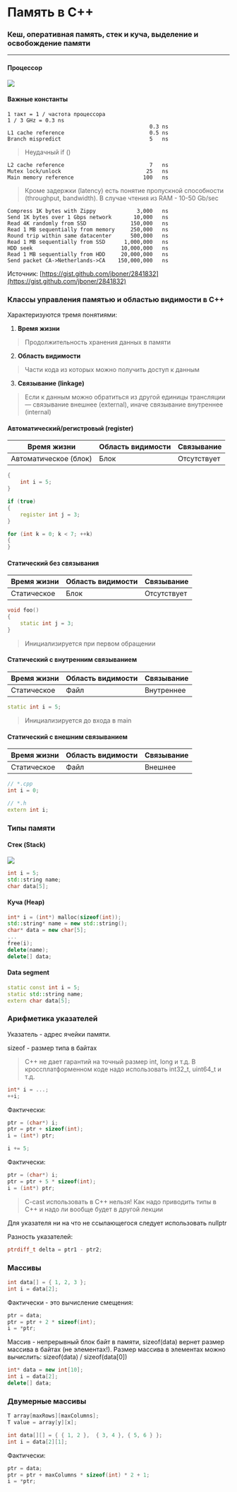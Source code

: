 # Память в С++
### Кеш, оперативная память, стек и куча, выделение и освобождение памяти
---

#### Процессор
![](images/processor.png)

#### Важные константы
```
1 такт = 1 / частота процессора
1 / 3 GHz = 0.3 ns
                                             0.3 ns
L1 cache reference                           0.5 ns
Branch mispredict                            5   ns
```
> Неудачный if ()
```
L2 cache reference                           7   ns
Mutex lock/unlock                           25   ns
Main memory reference                      100   ns
```
> Кроме задержки (latency) есть понятие пропускной способности (throughput, bandwidth). В случае чтения из RAM - 10-50 Gb/sec
```
Compress 1K bytes with Zippy             3,000   ns
Send 1K bytes over 1 Gbps network       10,000   ns
Read 4K randomly from SSD              150,000   ns
Read 1 MB sequentially from memory     250,000   ns
Round trip within same datacenter      500,000   ns
Read 1 MB sequentially from SSD      1,000,000   ns
HDD seek                            10,000,000   ns
Read 1 MB sequentially from HDD     20,000,000   ns
Send packet CA->Netherlands->CA    150,000,000   ns
```
Источник: [https://gist.github.com/jboner/2841832](https://gist.github.com/jboner/2841832)

### Классы управления памятью и областью видимости в C++
Характеризуются тремя понятиями:
1. **Время жизни**
> Продолжительность хранения данных в памяти
2. **Область видимости**
> Части кода из которых можно получить доступ к данным
3. **Связывание (linkage)**
> Если к данным можно обратиться из другой единицы трансляции — связывание внешнее (external), иначе связывание внутреннее (internal)

#### Автоматический/регистровый (register)

| Время жизни | Область видимости | Связывание |
| --- | --- | --- |
| Автоматическое (блок) | Блок | Отсутствует |

```c++
{
	int i = 5;
}

if (true)
{
	register int j = 3;
}

for (int k = 0; k < 7; ++k)
{
}
```

#### Статический без связывания

| Время жизни | Область видимости | Связывание |
| --- | --- | --- |
| Статическое | Блок | Отсутствует |

```c++
void foo()
{
	static int j = 3;
}
```

> Инициализируется при первом обращении

#### Статический с внутренним связыванием

| Время жизни | Область видимости | Связывание |
| --- | --- | --- |
| Статическое | Файл | Внутреннее |

```c++
static int i = 5;
```

> Инициализируется до входа в main

#### Статический с внешним связыванием

| Время жизни | Область видимости | Связывание |
| --- | --- | --- |
| Статическое | Файл | Внешнее |

```c++
// *.cpp
int i = 0;
```
```c++
// *.h
extern int i;
```

### Типы памяти

#### Стек (Stack)
![](images/stack.png)

```c++
int i = 5;
std::string name;
char data[5];
```

#### Куча (Heap)

```c++
int* i = (int*) malloc(sizeof(int));
std::string* name = new std::string();
char* data = new char[5];
...
free(i);
delete(name);
delete[] data;
```

#### Data segment

```c++
static const int i = 5;
static std::string name;
extern char data[5];
```

### Арифметика указателей
Указатель - адрес ячейки памяти.

sizeof - размер типа в байтах
> C++ не дает гарантий на точный размер int, long и т.д. В кроссплатформенном коде надо использовать int32_t, uint64_t и т.д.
```c++
int* i = ...;
++i;
```
Фактически:
```c++
ptr = (char*) i;
ptr = ptr + sizeof(int);
i = (int*) ptr;
```
```c++
i += 5;
```
Фактически:
```c++
ptr = (char*) i;
ptr = ptr + 5 * sizeof(int);
i = (int*) ptr;
```
> C-cast использовать в С++ нельзя! Как надо приводить типы в С++ и надо ли вообще будет в другой лекции

Для указателя ни на что не ссылающегося следует использовать nullptr

Разность указателей:
```c++
ptrdiff_t delta = ptr1 - ptr2;
```

### Массивы
```c++
int data[] = { 1, 2, 3 };
int i = data[2];
```
Фактически - это вычисление смещения:
```c++
ptr = data;
ptr = ptr + 2 * sizeof(int);
i = *ptr;
```
Массив - непрерывный блок байт в памяти, sizeof(data) вернет размер массива в байтах (не элементах!). Размер массива в элементах можно вычислить: sizeof(data) / sizeof(data[0])
```c++
int* data = new int[10];
int i = data[2];
delete[] data;
```

### Двумерные массивы
```c++
T array[maxRows][maxColumns];
T value = array[y][x];
```
```c++
int data[][] = { { 1, 2 },  { 3, 4 }, { 5, 6 } };
int i = data[2][1];
```
Фактически:
```c++
ptr = data;
ptr = ptr + maxColumns * sizeof(int) * 2 + 1;
i = *ptr;
```










